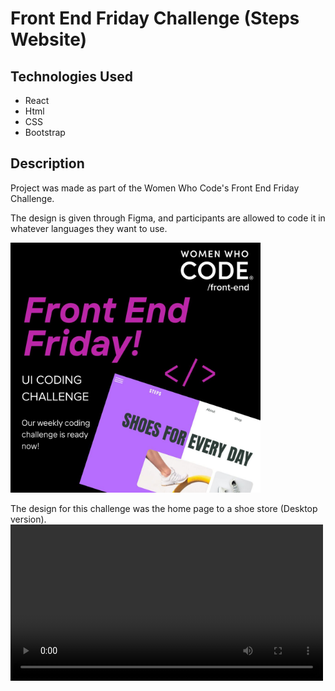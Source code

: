 # Front End Friday Challenge (Steps Website)


## Technologies Used
 - React
 - Html
 - CSS
 - Bootstrap


## Description
Project was made as part of the Women Who Code's Front End Friday Challenge.

The design is given through Figma, and participants are allowed to code it in whatever languages they want to use.


<img src="/src/assets/fefChallenge.jpg" width="400">

The design for this challenge was the home page to a shoe store (Desktop version). 
<video src="src/assets/STEPS.mp4" controls title="Title" width="500"></video>




